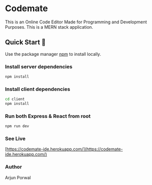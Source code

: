 # Codemate 

This is an Online Code Editor Made for Programming and Development Purposes. This is a MERN stack application.

## Quick Start 🚀

Use the package manager [npm](https://www.npmjs.com/) to install locally.
### Install server dependencies

```bash
npm install
```

### Install client dependencies

```bash
cd client
npm install
```

### Run both Express & React from root

```bash
npm run dev
```

### See Live
[https://codemate-ide.herokuapp.com/](https://codemate-ide.herokuapp.com/)

### Author
Arjun Porwal